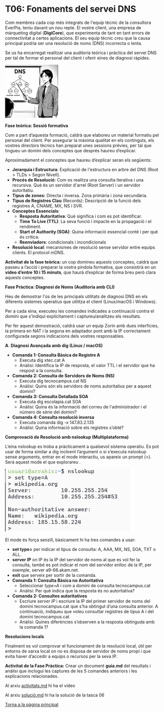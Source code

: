 # **T06: Fonaments del servei DNS**

Com membres cada cop més integrats de l'equip tècnic de la consultora EverPia, teniu davant un nou repte. El vostre client, una empresa de màrqueting digital (**DigiCore**), que experimenta de tant en tant errors de connectivitat a certes aplicacions. El seu equip tècnic creu que la causa principal podria ser una resolució de noms (DNS) incorrecta o lenta.

Se us ha encarregat realitzar una auditoria teòrica i pràctica del servei DNS per tal de formar el personal del client i oferir eines de diagnosi ràpides.

![imagen](img/Tasca06_Enunciado_1.png)

**Fase teòrica: Sessió formativa**

Com a part d’aquesta formació, caldrà que elaboreu un material formatiu pel personal del client. Per assegurar la màxima qualitat en els continguts, els vostres directors tècnics han preparat unes sessions prèvies, per tal que tingueu un domini dels conceptes que després haureu d’explicar.

Aproximadament el conceptes que haureu d’explicar seran els següents:

* **Jerarquia i Estructura**: Explicació de l'estructura en arbre del DNS (Root \> TLDs \> Segon Nivell).  
* **Procés de Resolució**: Com es realitza una consulta iterativa i una recursiva. Què és un servidor d'arrel (Root Server) i un servidor autoritatiu.  
* **Tipus de zones:** Directa i inversa. Zona primària i zona secundària.  
* **Tipus de Registres Clau** (Records): Descripció de la funció dels registres A, CNAME, MX, NS i SVR.  
* **Conceptes Essencials**:  
  * **Resposta Autoritativa**: Què significa i com es pot identificar.  
  * **Time To Live (TTL)**: La seva funció i impacte en la propagació i el rendiment.  
  * **Start of Authority (SOA)**: Quina informació essencial conté i per què és crítica.  
  * **Reenviadors**: condicionals i incondicionals  
* **Resolució local**: mecanismes de resolució sense servidor entre equips clients. El protocol mDNS.

**Activitat de la fase teòrica:** un cop domineu aquests conceptes, caldrà que passeu a l’acció i preparar la vostra píndola formativa, que consistirà en un **vídeo d’entre 10 i 15 minuts**, que haurà d’explicar de forma breu però clara aquests conceptes.

**Fase Pràctica: Diagnosi de Noms (Auditoria amb CLI)**

Heu de demostrar l'ús de les principals utilitats de diagnosi DNS en els diferents sistemes operatius que utilitza el client (Linux/macOS i Windows).

Per a cada eina, executeu les comandes indicades a continuació contra el domini que s’indiqui explícitament i captureu/analitzeu els resultats.

Per fer aquest demostració, caldrà usar un equip Zorin amb dues interfícies, la primera en NAT i la segona en adaptador pont amb la IP correctament configurada segons indicacions dels vostres responsables.

**A**. **Diagnosi Avançada amb dig (Linux / macOS)**

* **Comanda 1: Consulta Bàsica de Registre A**  
  * Executa dig xtec.cat A  
  * Anàlisi: Identifica la IP de resposta, el valor TTL i el servidor que ha respost a la consulta.  
* **Comanda 2: Consulta de Servidors de Noms (NS)**  
  * Executa dig tecnocampus.cat NS  
  * Anàlisi: Quins són els servidors de noms autoritatius per a aquest domini?  
* **Comanda 3: Consulta Detallada SOA**  
  * Executa dig escolapia.cat SOA  
  * Anàlisi: Quina és la informació del correu de l'administrador i el número de sèrie del domini?  
* **Comanda 4: Consulta resolució inversa**  
  * Executa comanda dig \-x 147.83.2.135  
  * Anàlisi: Quina informació sobre els registres s’obté?

**Comprovació de Resolució amb nslookup (Multiplataforma)**

L’eina nslookup es troba a pràcticament a qualsevol sistema operatiu. Es pot usar de forma similar a dig incloent l’argument o si s’executa nslookup sense arguments, entrar en el mode interactiu, us apareix un prompt (\>). Serà aquest mode el que explorareu . 

![imagen](img/Tasca06_Enunciado_2.png)

El mode és força senzill, bàsicament hi ha tres comandes a usar:

* **set type=** per indicar el tipus de consulta: A, AAA, MX, NS, SOA, TXT o ALL.  
* **server** **IP** on IP és la IP del servidor de noms al que es vol fer la consulta, també es pot indicar el nom del servidor enlloc de la IP, per exemple, server a9-66.akam.net.  
* **exit** que serveix per sortir de la comanda.  
* **Comanda 1: Consulta Bàsica no Autoritativa**  
  * Seleccionar *type=A* i com a domini de consulta tecnocampus.cat  
  * Anàlisi: Per què indica que la resposta és no autoritativa?  
* **Comanda 2: Consultes autoritatives**  
  * Escriure *server IP* i escriure la IP del primer servidor de noms del domini tecnocampus.cat que s’ha obtingut d’una consulta anterior. A continuació, indiqueu que voleu consultar registres de tipus A i del domini tecnocampus.cat  
  * Anàlisi: Quines diferències s’observen a la resposta obtinguda amb la comanda 1?

**Resolucions locals**

Finalment es vol comprovar el funcionament de la resolució local, útil per entorns de xarxa local on no es disposa de servidor de noms propi i que evita haver d’accedir a equips o recursos per la seva IP.

**Activitat de la Fase Pràctica:** Crear un document **guia.md** del resultats i anàlisi que inclogui les captures de les 5 comandes anteriors i les explicacions relacionades.

Al arxiu [activitats.md](Activitats.md) hi ha el video

Al arxiu [solució.md](solucio.md) hi ha la solució de la tasca 06

[Torna a la pàgina principal](../README.md)
